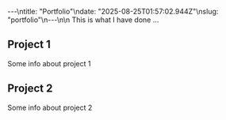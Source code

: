 ---\ntitle: "Portfolio"\ndate: "2025-08-25T01:57:02.944Z"\nslug: "portfolio"\n---\n\n
This is what I have done …


## Project 1

Some info about project 1


## Project 2

Some info about project 2

